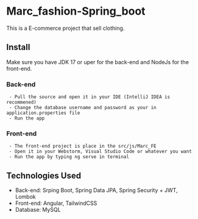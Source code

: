 # Marc_fashion-Spring_boot
  This is a E-commerce project that sell clothing.
## Install
   Make sure you have JDK 17 or uper for the back-end and NodeJs for the front-end.
   ### Back-end
     - Pull the source and open it in your IDE (IntelliJ IDEA is recommened)
     - Change the database username and password as your in application.properties file
     - Run the app
   ### Front-end
     - The front-end project is place in the src/js/Marc_FE
     - Open it in your Webstorm, Visual Studio Code or whatever you want
     - Run the app by typing ng serve in terminal
## Technologies Used
  - Back-end: Srping Boot, Spring Data JPA, Spring Security + JWT, Lombok
  - Front-end: Angular, TailwindCSS
  - Database: MySQL
